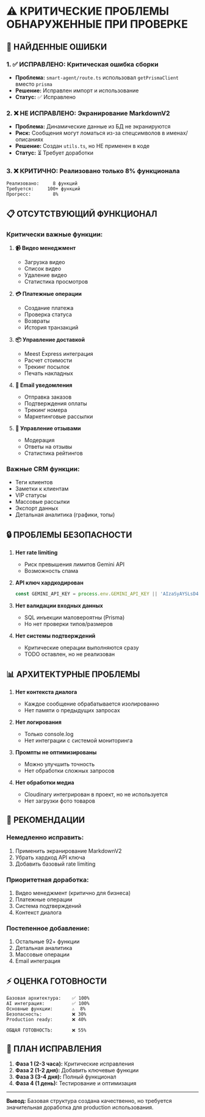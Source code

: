 # ⚠️ КРИТИЧЕСКИЕ ПРОБЛЕМЫ ОБНАРУЖЕННЫЕ ПРИ ПРОВЕРКЕ

## 🚨 НАЙДЕННЫЕ ОШИБКИ

### 1. **✅ ИСПРАВЛЕНО: Критическая ошибка сборки**
- **Проблема:** `smart-agent/route.ts` использовал `getPrismaClient` вместо `prisma`
- **Решение:** Исправлен импорт и использование
- **Статус:** ✅ Исправлено

### 2. **❌ НЕ ИСПРАВЛЕНО: Экранирование MarkdownV2**
- **Проблема:** Динамические данные из БД не экранируются
- **Риск:** Сообщения могут ломаться из-за спецсимволов в именах/описаниях
- **Решение:** Создан `utils.ts`, но НЕ применен в коде
- **Статус:** ⏳ Требует доработки

### 3. **❌ КРИТИЧНО: Реализовано только 8% функционала**
```
Реализовано:     8 функций
Требуется:     100+ функций
Прогресс:        8%
```

## 📋 ОТСУТСТВУЮЩИЙ ФУНКЦИОНАЛ

### Критически важные функции:
1. **📹 Видео менеджмент**
   - Загрузка видео
   - Список видео
   - Удаление видео
   - Статистика просмотров

2. **💳 Платежные операции**
   - Создание платежа
   - Проверка статуса
   - Возвраты
   - История транзакций

3. **📦 Управление доставкой**
   - Meest Express интеграция
   - Расчет стоимости
   - Трекинг посылок
   - Печать накладных

4. **📧 Email уведомления**
   - Отправка заказов
   - Подтверждения оплаты
   - Трекинг номера
   - Маркетинговые рассылки

5. **💬 Управление отзывами**
   - Модерация
   - Ответы на отзывы
   - Статистика рейтингов

### Важные CRM функции:
- Теги клиентов
- Заметки к клиентам
- VIP статусы
- Массовые рассылки
- Экспорт данных
- Детальная аналитика (графики, топы)

## 🔒 ПРОБЛЕМЫ БЕЗОПАСНОСТИ

1. **Нет rate limiting**
   - Риск превышения лимитов Gemini API
   - Возможность спама

2. **API ключ хардкодирован**
   ```typescript
   const GEMINI_API_KEY = process.env.GEMINI_API_KEY || 'AIzaSyAYSLsD4XW40XJm5uv6w71bYoZkTAeoU7Y'
   ```

3. **Нет валидации входных данных**
   - SQL инъекции маловероятны (Prisma)
   - Но нет проверки типов/размеров

4. **Нет системы подтверждений**
   - Критические операции выполняются сразу
   - TODO оставлен, но не реализован

## 📊 АРХИТЕКТУРНЫЕ ПРОБЛЕМЫ

1. **Нет контекста диалога**
   - Каждое сообщение обрабатывается изолированно
   - Нет памяти о предыдущих запросах

2. **Нет логирования**
   - Только console.log
   - Нет интеграции с системой мониторинга

3. **Промпты не оптимизированы**
   - Можно улучшить точность
   - Нет обработки сложных запросов

4. **Нет обработки медиа**
   - Cloudinary интегрирован в проект, но не используется
   - Нет загрузки фото товаров

## 🎯 РЕКОМЕНДАЦИИ

### Немедленно исправить:
1. Применить экранирование MarkdownV2
2. Убрать хардкод API ключа
3. Добавить базовый rate limiting

### Приоритетная доработка:
1. Видео менеджмент (критично для бизнеса)
2. Платежные операции
3. Система подтверждений
4. Контекст диалога

### Постепенное добавление:
1. Остальные 92+ функции
2. Детальная аналитика
3. Массовые операции
4. Email интеграция

## ⚡ ОЦЕНКА ГОТОВНОСТИ

```
Базовая архитектура:    ✅ 100%
AI интеграция:          ✅ 100%
Основные функции:       ⚠️  8%
Безопасность:           ❌ 30%
Production ready:       ❌ 40%

ОБЩАЯ ГОТОВНОСТЬ:       ❌ 55%
```

## 🚀 ПЛАН ИСПРАВЛЕНИЯ

1. **Фаза 1 (2-3 часа):** Критические исправления
2. **Фаза 2 (1-2 дня):** Добавить ключевые функции
3. **Фаза 3 (3-4 дня):** Полный функционал
4. **Фаза 4 (1 день):** Тестирование и оптимизация

---

**Вывод:** Базовая структура создана качественно, но требуется значительная доработка для production использования.